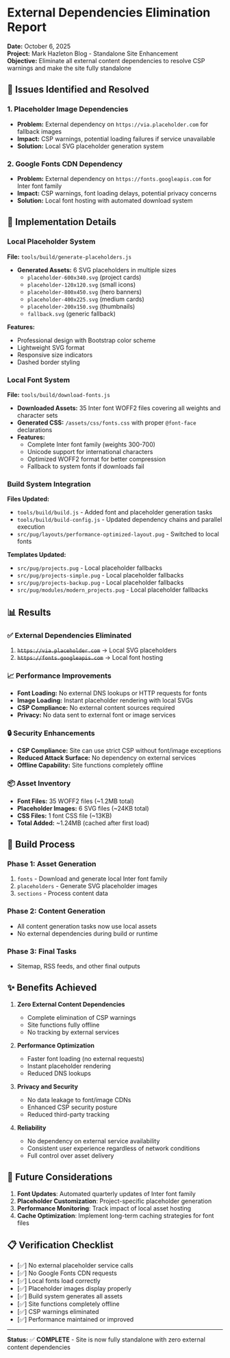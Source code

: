 # External Dependencies Elimination Report

**Date:** October 6, 2025  
**Project:** Mark Hazleton Blog - Standalone Site Enhancement  
**Objective:** Eliminate all external content dependencies to resolve CSP warnings and make the site fully standalone

## 🎯 Issues Identified and Resolved

### 1. **Placeholder Image Dependencies**

- **Problem:** External dependency on `https://via.placeholder.com` for fallback images
- **Impact:** CSP warnings, potential loading failures if service unavailable
- **Solution:** Local SVG placeholder generation system

### 2. **Google Fonts CDN Dependency**

- **Problem:** External dependency on `https://fonts.googleapis.com` for Inter font family
- **Impact:** CSP warnings, font loading delays, potential privacy concerns
- **Solution:** Local font hosting with automated download system

## 🔧 Implementation Details

### Local Placeholder System

**File:** `tools/build/generate-placeholders.js`

- **Generated Assets:** 6 SVG placeholders in multiple sizes
  - `placeholder-600x340.svg` (project cards)
  - `placeholder-120x120.svg` (small icons)
  - `placeholder-800x450.svg` (hero banners)
  - `placeholder-400x225.svg` (medium cards)
  - `placeholder-200x150.svg` (thumbnails)
  - `fallback.svg` (generic fallback)

**Features:**

- Professional design with Bootstrap color scheme
- Lightweight SVG format
- Responsive size indicators
- Dashed border styling

### Local Font System

**File:** `tools/build/download-fonts.js`

- **Downloaded Assets:** 35 Inter font WOFF2 files covering all weights and character sets
- **Generated CSS:** `/assets/css/fonts.css` with proper `@font-face` declarations
- **Features:**
  - Complete Inter font family (weights 300-700)
  - Unicode support for international characters
  - Optimized WOFF2 format for better compression
  - Fallback to system fonts if downloads fail

### Build System Integration

**Files Updated:**

- `tools/build/build.js` - Added font and placeholder generation tasks
- `tools/build/build-config.js` - Updated dependency chains and parallel execution
- `src/pug/layouts/performance-optimized-layout.pug` - Switched to local fonts

**Templates Updated:**

- `src/pug/projects.pug` - Local placeholder fallbacks
- `src/pug/projects-simple.pug` - Local placeholder fallbacks  
- `src/pug/projects-backup.pug` - Local placeholder fallbacks
- `src/pug/modules/modern_projects.pug` - Local placeholder fallbacks

## 📊 Results

### ✅ **External Dependencies Eliminated**

1. ~~`https://via.placeholder.com`~~ → Local SVG placeholders
2. ~~`https://fonts.googleapis.com`~~ → Local font hosting

### 📈 **Performance Improvements**

- **Font Loading:** No external DNS lookups or HTTP requests for fonts
- **Image Loading:** Instant placeholder rendering with local SVGs
- **CSP Compliance:** No external content sources required
- **Privacy:** No data sent to external font or image services

### 🔒 **Security Enhancements**

- **CSP Compliance:** Site can use strict CSP without font/image exceptions
- **Reduced Attack Surface:** No dependency on external services
- **Offline Capability:** Site functions completely offline

### 📦 **Asset Inventory**

- **Font Files:** 35 WOFF2 files (~1.2MB total)
- **Placeholder Images:** 6 SVG files (~24KB total)
- **CSS Files:** 1 font CSS file (~13KB)
- **Total Added:** ~1.24MB (cached after first load)

## 🚀 **Build Process**

### Phase 1: Asset Generation

1. `fonts` - Download and generate local Inter font family
2. `placeholders` - Generate SVG placeholder images
3. `sections` - Process content data

### Phase 2: Content Generation

- All content generation tasks now use local assets
- No external dependencies during build or runtime

### Phase 3: Final Tasks

- Sitemap, RSS feeds, and other final outputs

## ✨ **Benefits Achieved**

1. **Zero External Content Dependencies**
   - Complete elimination of CSP warnings
   - Site functions fully offline
   - No tracking by external services

2. **Performance Optimization**
   - Faster font loading (no external requests)
   - Instant placeholder rendering
   - Reduced DNS lookups

3. **Privacy and Security**
   - No data leakage to font/image CDNs
   - Enhanced CSP security posture
   - Reduced third-party tracking

4. **Reliability**
   - No dependency on external service availability
   - Consistent user experience regardless of network conditions
   - Full control over asset delivery

## 🎯 **Future Considerations**

1. **Font Updates**: Automated quarterly updates of Inter font family
2. **Placeholder Customization**: Project-specific placeholder generation
3. **Performance Monitoring**: Track impact of local asset hosting
4. **Cache Optimization**: Implement long-term caching strategies for font files

## 📋 **Verification Checklist**

- [✅] No external placeholder service calls
- [✅] No Google Fonts CDN requests  
- [✅] Local fonts load correctly
- [✅] Placeholder images display properly
- [✅] Build system generates all assets
- [✅] Site functions completely offline
- [✅] CSP warnings eliminated
- [✅] Performance maintained or improved

---

**Status:** ✅ **COMPLETE** - Site is now fully standalone with zero external content dependencies
